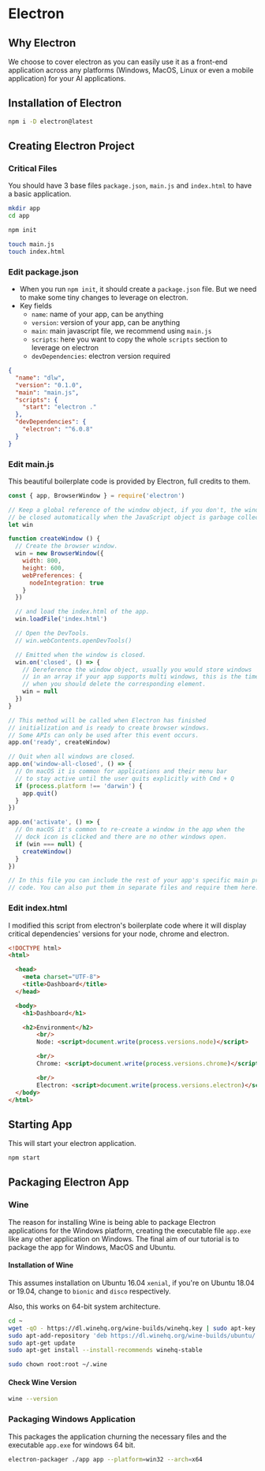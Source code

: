 # Electron

## Why Electron

We choose to cover electron as you can easily use it as a front-end application across any platforms (Windows, MacOS, Linux or even a mobile application) for your AI applications.

## Installation of Electron

```bash
npm i -D electron@latest
```

## Creating Electron Project

### Critical Files

You should have 3 base files `package.json`, `main.js` and `index.html` to have a basic application.

````bash
mkdir app
cd app

npm init

touch main.js
touch index.html

````

### Edit package.json
- When you run `npm init`, it should create a `package.json` file. But we need to make some tiny changes to leverage on electron.
- Key fields
    - `name`: name of your app, can be anything
    - `version`: version of your app, can be anything
    - `main`: main javascript file, we recommend using `main.js`
    - `scripts`: here you want to copy the whole `scripts` section to leverage on electron
    - `devDependencies`: electron version required

```json
{
  "name": "dlw",
  "version": "0.1.0",
  "main": "main.js",
  "scripts": {
    "start": "electron ."
  },
  "devDependencies": {
    "electron": "^6.0.8"
  }
}
``` 

### Edit main.js
This beautiful boilerplate code is provided by Electron, full credits to them. 

```javascript
const { app, BrowserWindow } = require('electron')

// Keep a global reference of the window object, if you don't, the window will
// be closed automatically when the JavaScript object is garbage collected.
let win

function createWindow () {
  // Create the browser window.
  win = new BrowserWindow({
    width: 800,
    height: 600,
    webPreferences: {
      nodeIntegration: true
    }
  })

  // and load the index.html of the app.
  win.loadFile('index.html')

  // Open the DevTools.
  // win.webContents.openDevTools()

  // Emitted when the window is closed.
  win.on('closed', () => {
    // Dereference the window object, usually you would store windows
    // in an array if your app supports multi windows, this is the time
    // when you should delete the corresponding element.
    win = null
  })
}

// This method will be called when Electron has finished
// initialization and is ready to create browser windows.
// Some APIs can only be used after this event occurs.
app.on('ready', createWindow)

// Quit when all windows are closed.
app.on('window-all-closed', () => {
  // On macOS it is common for applications and their menu bar
  // to stay active until the user quits explicitly with Cmd + Q
  if (process.platform !== 'darwin') {
    app.quit()
  }
})

app.on('activate', () => {
  // On macOS it's common to re-create a window in the app when the
  // dock icon is clicked and there are no other windows open.
  if (win === null) {
    createWindow()
  }
})

// In this file you can include the rest of your app's specific main process
// code. You can also put them in separate files and require them here.
```

### Edit index.html

I modified this script from electron's boilerplate code where it will display critical dependencies' versions for your node, chrome and electron.


```html
<!DOCTYPE html>
<html>

  <head>
    <meta charset="UTF-8">
    <title>Dashboard</title>
  </head>

  <body>
    <h1>Dashboard</h1>

    <h2>Environment</h2>
        <br/>
        Node: <script>document.write(process.versions.node)</script>

        <br/>
        Chrome: <script>document.write(process.versions.chrome)</script>

        <br/>
        Electron: <script>document.write(process.versions.electron)</script>
  </body>
</html>

```

## Starting App
This will start your electron application.

```bash
npm start
```

## Packaging Electron App

### Wine
The reason for installing Wine is being able to package Electron applications for the Windows platform, creating the executable file `app.exe` like any other application on Windows. The final aim of our tutorial is to package the app for Windows, MacOS and Ubuntu.

#### Installation of Wine
This assumes installation on Ubuntu 16.04 `xenial`, if you're on Ubuntu 18.04 or 19.04, change to `bionic` and `disco` respectively.

Also, this works on 64-bit system architecture.

```bash
cd ~
wget -qO - https://dl.winehq.org/wine-builds/winehq.key | sudo apt-key add -
sudo apt-add-repository 'deb https://dl.winehq.org/wine-builds/ubuntu/ xenial main'
sudo apt-get update
sudo apt-get install --install-recommends winehq-stable

sudo chown root:root ~/.wine
```

#### Check Wine Version
```bash
wine --version
```

### Packaging Windows Application
This packages the application churning the necessary files and the executable `app.exe` for windows 64 bit.

```bash
electron-packager ./app app --platform=win32 --arch=x64
```
